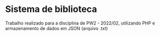 # Sistema de biblioteca

Trabalho realizado para a disciplina de PW2 - 2022/02, utilizando PHP e armazenamento de dados em JSON (arquivo .txt)
